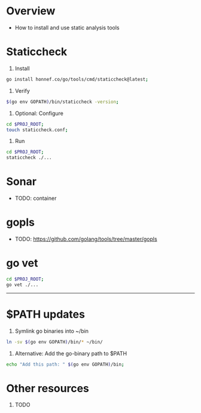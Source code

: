 # Overview
- How to install and use static analysis tools


# Staticcheck
1. Install
```sh
go install honnef.co/go/tools/cmd/staticcheck@latest;
```
1. Verify
```sh
$(go env GOPATH)/bin/staticcheck -version;
```
1. Optional: Configure
```sh
cd $PROJ_ROOT;
touch staticcheck.conf;
```
1. Run
```sh
cd $PROJ_ROOT;
staticcheck ./...
```


# Sonar
- TODO: container


# gopls
- TODO: https://github.com/golang/tools/tree/master/gopls


# go vet
```sh
cd $PROJ_ROOT;
go vet ./...
```


--------
# $PATH updates
1. Symlink go binaries into ~/bin
```sh
ln -sv $(go env GOPATH)/bin/* ~/bin/
```
1. Alternative: Add the go-binary path to $PATH
```sh
echo "Add this path: " $(go env GOPATH)/bin;
```


# Other resources
1. TODO